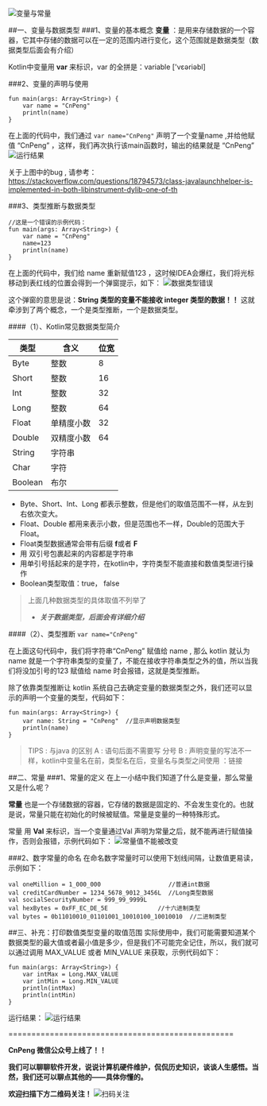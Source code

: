 ![变量与常量](http://upload-images.jianshu.io/upload_images/2551993-170018c4ede9d99d.png?imageMogr2/auto-orient/strip%7CimageView2/2/w/1240)


##一、变量与数据类型
###1、变量的基本概念
**变量** ：是用来存储数据的一个容器，它其中存储的数据可以在一定的范围内进行变化，这个范围就是数据类型（数据类型后面会有介绍）

Kotlin中变量用 **var** 来标识，var 的全拼是：variable ['vεəriəbl]

###2、变量的声明与使用
```
fun main(args: Array<String>) {
    var name = "CnPeng"
    println(name)
}
```
在上面的代码中，我们通过 `var name="CnPeng"` 声明了一个变量name ,并给他赋值 “CnPeng” ，这样，我们再次执行该main函数时，输出的结果就是 “CnPeng”
![运行结果](http://upload-images.jianshu.io/upload_images/2551993-20ef43826cab72b4.png?imageMogr2/auto-orient/strip%7CimageView2/2/w/1240)

关于上图中的bug , 请参考：https://stackoverflow.com/questions/18794573/class-javalaunchhelper-is-implemented-in-both-libinstrument-dylib-one-of-th 

###3、类型推断与数据类型
```
//这是一个错误的示例代码：
fun main(args: Array<String>) {
    var name = "CnPeng"
    name=123
    println(name)
}
```
在上面的代码中，我们给 name 重新赋值123 ，这时候IDEA会爆红，我们将光标移动到表红线的位置会得到一个弹窗提示，如下：
![数据类型错误](http://upload-images.jianshu.io/upload_images/2551993-a4c94ebeffd43234.png?imageMogr2/auto-orient/strip%7CimageView2/2/w/1240)

这个弹窗的意思是说：**String 类型的变量不能接收 integer 类型的数据！！**
这就牵涉到了两个概念，一个是类型推断，一个是数据类型。

####（1）、Kotlin常见数据类型简介

类型|含义|位宽
--|--|--
Byte| 整数| 8
Short|整数|16
Int |整数|32
Long|整数|64
Float|单精度小数|32
Double|双精度小数|64
String|字符串|
Char |字符|
Boolean|布尔|

* Byte、Short、Int、Long 都表示整数，但是他们的取值范围不一样，从左到右依次变大。
* Float、Double 都用来表示小数，但是范围也不一样，Double的范围大于Float。
* Float类型数据通常会带有后缀 **f**或者 **F** 
* 用 双引号包裹起来的内容都是字符串
* 用单引号括起来的是字符，在kotlin中，字符类型不能直接和数值类型进行操作
* Boolean类型取值：true， false 


>上面几种数据类型的具体取值不列举了
>* ***关于数据类型，后面会有详细介绍***

####（2）、类型推断
`var name="CnPeng"`

在上面这句代码中，我们将字符串“CnPeng” 赋值给 name , 那么 kotlin 就认为name 就是一个字符串类型的变量了，不能在接收字符串类型之外的值，所以当我们将没加引号的123 赋值给 name 时会报错，这就是类型推断。

除了依靠类型推断让 kotlin 系统自己去确定变量的数据类型之外，我们还可以显示的声明一个变量的类型，代码如下：

```
fun main(args: Array<String>) {
    var name: String = "CnPeng"  //显示声明数据类型
    println(name)
}
``` 

>TIPS : 与java 的区别
>A : 语句后面不需要写 分号 
>B : 声明变量的写法不一样，kotlin中变量名在前，类型名在后，变量名与类型之间使用 ：链接

##二、常量
###1、常量的定义
在上一小结中我们知道了什么是变量，那么常量又是什么呢？

**常量** 也是一个存储数据的容器，它存储的数据是固定的、不会发生变化的。也就是说，常量只能在初始化的时候被赋值。常量是变量的一种特殊形式。

常量 用 **Val** 来标识，当一个变量通过Val 声明为常量之后，就不能再进行赋值操作，否则会报错，示例代码如下：
![常量值不能被改变](http://upload-images.jianshu.io/upload_images/2551993-d1c025da15adba56.png?imageMogr2/auto-orient/strip%7CimageView2/2/w/1240)

###2、数字常量的命名
在命名数字常量时可以使用下划线间隔，让数值更易读，示例如下：

```
val oneMillion = 1_000_000                   //普通int数据
val creditCardNumber = 1234_5678_9012_3456L  //Long类型数据
val socialSecurityNumber = 999_99_9999L
val hexBytes = 0xFF_EC_DE_5E              //十六进制类型
val bytes = 0b11010010_01101001_10010100_10010010  //二进制类型

```
##三、补充：打印数值类型变量的取值范围
实际使用中，我们可能需要知道某个数据类型的最大值或者最小值是多少，但是我们不可能完全记住，所以，我们就可以通过调用 MAX_VALUE 或者 MIN_VALUE 来获取，示例代码如下：
```
fun main(args: Array<String>) {
    var intMax = Long.MAX_VALUE
    var intMin = Long.MIN_VALUE
    println(intMax)
    println(intMin)
}
```
运行结果：
![运行结果](http://upload-images.jianshu.io/upload_images/2551993-0074d58153adb309.png?imageMogr2/auto-orient/strip%7CimageView2/2/w/1240)

=================================================


**CnPeng 微信公众号上线了！！**

**我们可以聊聊软件开发，说说计算机硬件维护，侃侃历史知识，谈谈人生感悟。当然，我们还可以聊点其他的——具体你懂的。**

**欢迎扫描下方二维码关注！**
![扫码关注](http://upload-images.jianshu.io/upload_images/2551993-da7a61b3bf8be04d.png?imageMogr2/auto-orient/strip%7CimageView2/2/w/1240)

























